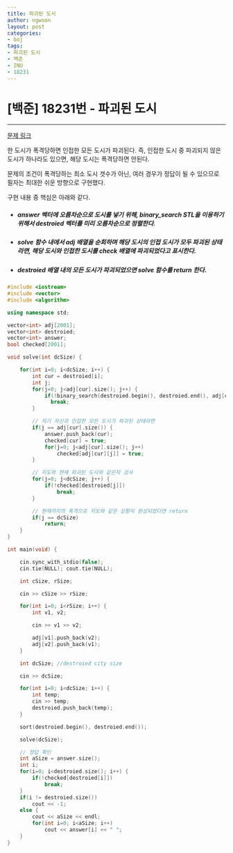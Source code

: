 ```yaml
---
title: 파괴된 도시
author: ngwoon
layout: post
categories:
- boj
tags:
- 파괴된 도시
- 백준
- INU
- 18231
---
```


# [백준] 18231번 - 파괴된 도시
- - -

[문제 링크](https://www.acmicpc.net/problem/18231)

한 도시가 폭격당하면 인접한 모든 도시가 파괴된다. 즉, 인접한 도시 중 파괴되지 않은 도시가 하나라도 있으면, 해당 도시는 폭격당하면 안된다.

문제의 조건이 폭격당하는 최소 도시 갯수가 아닌, 여러 경우가 정답이 될 수 있으므로 필자는 최대한 쉬운 방향으로 구현했다.

구현 내용 중 핵심은 아래와 같다.  

* ##### answer 벡터에 오름차순으로 도시를 넣기 위해, binary_search STL을 이용하기 위해서 destroied 벡터를 미리 오름차순으로 정렬한다.
* ##### solve 함수 내에서 adj 배열을 순회하며 해당 도시의 인접 도시가 모두 파괴된 상태라면, 해당 도시와 인접한 도시를 check 배열에 파괴되었다고 표시한다.
* ##### destroied 배열 내의 모든 도시가 파괴되었으면 solve 함수를 return 한다.

```cpp
#include <iostream>
#include <vector>
#include <algorithm>

using namespace std;

vector<int> adj[2001];
vector<int> destroied;
vector<int> answer;
bool checked[2001];

void solve(int dcSize) {

    for(int i=0; i<dcSize; i++) {
        int cur = destroied[i];
        int j;
        for(j=0; j<adj[cur].size(); j++) {
            if(!binary_search(destroied.begin(), destroied.end(), adj[cur][j]))
              break;
        }

        // 자기 자신과 인접한 모든 도시가 파괴된 상태라면
        if(j == adj[cur].size()) {
            answer.push_back(cur);
            checked[cur] = true;
            for(j=0; j<adj[cur].size(); j++)
                checked[adj[cur][j]] = true;
        }

        // 지도와 현재 파괴된 도시와 같은지 검사
        for(j=0; j<dcSize; j++) {
            if(!checked[destroied[j]])
                break;
        }

        // 현재까지의 폭격으로 지도와 같은 상황이 완성되었다면 return
        if(j == dcSize)
            return;
    }
}

int main(void) {

    cin.sync_with_stdio(false);
    cin.tie(NULL); cout.tie(NULL);

    int cSize, rSize;

    cin >> cSize >> rSize;

    for(int i=0; i<rSize; i++) {
        int v1, v2;

        cin >> v1 >> v2;

        adj[v1].push_back(v2);
        adj[v2].push_back(v1);
    }

    int dcSize; //destroied city size

    cin >> dcSize;

    for(int i=0; i<dcSize; i++) {
        int temp;
        cin >> temp;
        destroied.push_back(temp);
    }

    sort(destroied.begin(), destroied.end());

    solve(dcSize);

    // 정답 확인
    int aSize = answer.size();
    int i;
    for(i=0; i<destroied.size(); i++) {
        if(!checked[destroied[i]])
            break;
    }
    if(i != destroied.size())
        cout << -1;
    else {
        cout << aSize << endl;
        for(int i=0; i<aSize; i++)
            cout << answer[i] << " ";
    }
}

```
